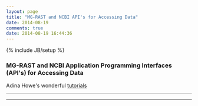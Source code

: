 ```yaml
---
layout: page
title: "MG-RAST and NCBI API's for Accessing Data"
date: 2014-08-19
comments: true
date: 2014-08-19 16:44:36
---
```

{% include JB/setup %}

### MG-RAST and NCBI Application Programming Interfaces (API's) for Accessing Data

Adina Howe's wonderful [tutorials](http://adina-howe.readthedocs.org/en/latest/)


-----------------------------------------------
-----------------------------------------------
